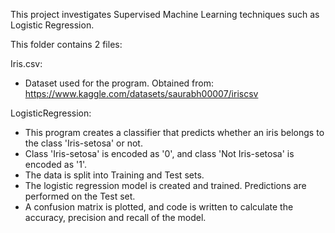 This project investigates Supervised Machine Learning techniques such as Logistic Regression.

This folder contains 2 files:

Iris.csv:
* Dataset used for the program. Obtained from: https://www.kaggle.com/datasets/saurabh00007/iriscsv

LogisticRegression:
* This program creates a classifier that predicts whether an iris belongs to the class 'Iris-setosa' or not.
* Class 'Iris-setosa' is encoded as '0', and class 'Not Iris-setosa' is encoded as '1'.
* The data is split into Training and Test sets.
* The logistic regression model is created and trained. Predictions are performed on the Test set.
* A confusion matrix is plotted, and code is written to calculate the accuracy, precision and recall of the model.
